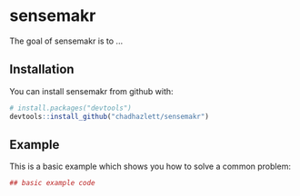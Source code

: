 
<!-- README.md is generated from README.Rmd. Please edit that file -->
sensemakr
=========

The goal of sensemakr is to ...

Installation
------------

You can install sensemakr from github with:

``` r
# install.packages("devtools")
devtools::install_github("chadhazlett/sensemakr")
```

Example
-------

This is a basic example which shows you how to solve a common problem:

``` r
## basic example code
```
